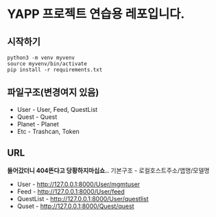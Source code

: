 # YAPP 프로젝트 연습용 레포입니다.

## 시작하기
```
python3 -m venv myvenv
source myvenv/bin/activate
pip install -r requirements.txt
```

## 파일구조(변경여지 있음)
* User - User, Feed, QuestList
* Quest - Quest
* Planet - Planet
* Etc - Trashcan, Token

## URL
**들어갔더니 404뜬다고 당황하지마십쇼..**
기본구조 - 로컬호스트주소/앱명/모델명

* User - http://127.0.0.1:8000/User/mgmtuser
* Feed - http://127.0.0.1:8000/User/feed
* QuestList - http://127.0.0.1:8000/User/questlist
* Quset - http://127.0.0.1:8000/Quest/quest
